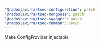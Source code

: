 ```yaml
---
"@radoslavirha/tsed-configuration": patch
"@radoslavirha/tsed-mongoose": patch
"@radoslavirha/tsed-swagger": patch
"@radoslavirha/tsed-common": patch
---
```


Make ConfigProvider injectable
